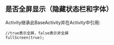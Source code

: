 ## 是否全屏显示（隐藏状态栏和字体）

Activity继承此BaseActivity并在Activity中引用:
```
//true表示全屏，false表示非全屏
fullScreen(true);
```
